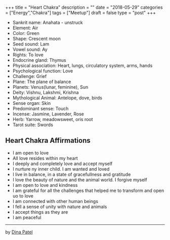 +++
title = "Heart Chakra"
description = ""
date = "2018-05-29"
categories = ["Energy","Chakra"]
tags = ["Meetup"]
draft = false
type = "post"
+++

- Sankrit name: Anahata - unstruck
- Element: Air
- Color: Green
- Shape: Crescent moon
- Seed sound: Lam
- Vowel sound: Ay
- Rights: To love
- Endocrine gland: Thymus
- Physical association: Heart, lungs, circulatory system, arms, hands
- Psychological function: Love
- Challenge: Grief
- Plane: The plane of balance
- Planets: Venus(lunar, feminine), Sun
- Deity: Vishnu, Lakshmi, Krishna
- Mythological Animal: Antelope, dove, birds
- Sense organ: Skin
- Predominant sense: Touch
- Incense: Jasmine, Lavender, Rose
- Herb: Yarrow, meadowsweet, oris root
- Tarot suite: Swords

## Heart Chakra Affirmations
- I am open to love
- All love resides within my heart
- I deeply and completely love and accept myself
- I nurture ny inner child. I am wanted and loved
- I live in balance, in a state of gracefullness and gratitude
- I love the beauty of nature and the animal world. I forgive myself
- I am open to love and kindness
- I am grateful for all the challenges that helped me to transform and open uo to love
- I am connected with other human beings
- I fell a sense of unity with nature and animals
- I accept things as they are
- I am peaceful

---
by
[Dina Patel](http://pseudophysical.com/contributor/dina-patel/)